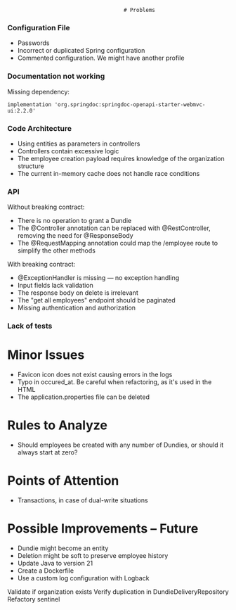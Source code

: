                                          # Problems
### Configuration File
- Passwords
- Incorrect or duplicated Spring configuration
- Commented configuration. We might have another profile

### Documentation not working

Missing dependency:

```
implementation 'org.springdoc:springdoc-openapi-starter-webmvc-ui:2.2.0'
```

### Code Architecture
- Using entities as parameters in controllers
- Controllers contain excessive logic
- The employee creation payload requires knowledge of the organization structure
- The current in-memory cache does not handle race conditions

### API

Without breaking contract:
- There is no operation to grant a Dundie
- The @Controller annotation can be replaced with @RestController, removing the need for @ResponseBody
- The @RequestMapping annotation could map the /employee route to simplify the other methods

With breaking contract:
- @ExceptionHandler is missing — no exception handling
- Input fields lack validation
- The response body on delete is irrelevant
- The "get all employees" endpoint should be paginated
- Missing authentication and authorization

### Lack of tests

# Minor Issues
- Favicon icon does not exist causing errors in the logs
- Typo in occured_at. Be careful when refactoring, as it's used in the HTML
- The application.properties file can be deleted

# Rules to Analyze
- Should employees be created with any number of Dundies, or should it always start at zero?

# Points of Attention
- Transactions, in case of dual-write situations

# Possible Improvements – Future
- Dundie might become an entity
- Deletion might be soft to preserve employee history
- Update Java to version 21
- Create a Dockerfile
- Use a custom log configuration with Logback


Validate if organization exists
Verify duplication in DundieDeliveryRepository
Refactory sentinel